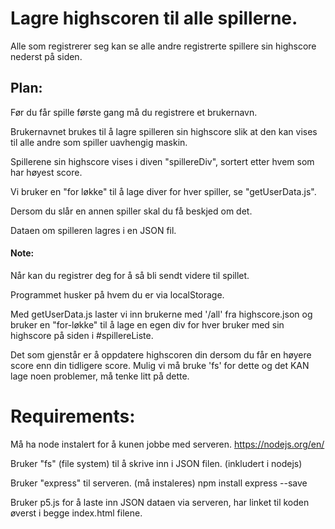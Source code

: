 # Lagre highscoren til alle spillerne. 
Alle som registrerer seg kan se alle andre registrerte spillere sin highscore nederst på siden.

## Plan:
Før du får spille første gang må du registrere et brukernavn.

Brukernavnet brukes til å lagre spilleren sin highscore slik at den kan vises til alle andre som spiller uavhengig maskin. 

Spillerene sin highscore vises i diven "spillereDiv", sortert etter hvem som har høyest score.

Vi bruker en "for løkke" til å lage diver for hver spiller, se "getUserData.js". 

Dersom du slår en annen spiller skal du få beskjed om det. 

Dataen om spilleren lagres i en JSON fil. 

#### Note:
Når kan du registrer deg for å så bli sendt videre til spillet. 

Programmet husker på hvem du er via localStorage. 

Med getUserData.js laster vi inn brukerne med '/all' fra highscore.json og bruker en "for-løkke" til å lage en egen div for hver bruker med sin highscore på siden i #spillereListe. 

Det som gjenstår er å oppdatere highscoren din dersom du får en høyere score enn din tidligere score. 
Mulig vi må bruke 'fs' for dette og det KAN lage noen problemer, må tenke litt på dette. 

# Requirements:
Må ha node instalert for å kunen jobbe med serveren. https://nodejs.org/en/

Bruker "fs" (file system) til å skrive inn i JSON filen. (inkludert i nodejs)

Bruker "express" til serveren. (må instaleres) npm install express --save

Bruker p5.js for å laste inn JSON dataen via serveren, har linket til koden øverst i begge index.html filene. 
